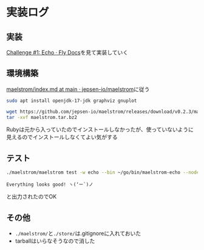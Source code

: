 # 実装ログ

## 実装
[Challenge #1: Echo · Fly Docs](https://fly.io/dist-sys/1/)を見て実装していく

## 環境構築
[maelstrom/index.md at main · jepsen-io/maelstrom](https://github.com/jepsen-io/maelstrom/blob/main/doc/01-getting-ready/index.md#prerequisites)に従う

```sh
sudo apt install openjdk-17-jdk graphviz gnuplot
```

```sh
wget https://github.com/jepsen-io/maelstrom/releases/download/v0.2.3/maelstrom.tar.bz2
tar -xvf maelstrom.tar.bz2
```

Rubyは元から入っていたのでインストールしなかったが、使っていないように見えるのでインストールしなくてよい気がする

## テスト
```sh
./maelstrom/maelstrom test -w echo --bin ~/go/bin/maelstrom-echo --node-count 1 --time-limit 10
```

```
Everything looks good! ヽ(‘ー`)ノ
```
と出力されたのでOK

## その他
- `./maelstrom/`と`./store/`は.gitignoreに入れておいた
- tarballはいらなそうなので消した
